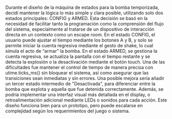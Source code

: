 Durante el diseño de la máquina de estados para la bomba temporizada, decidí mantener la lógica lo más simple y clara posible, utilizando solo dos estados principales: CONFIG y ARMED. Esta decisión se basó en la necesidad de facilitar tanto la programación como la comprensión del flujo del sistema, especialmente al tratarse de un dispositivo de interacción directa en un contexto como un escape room. En el estado CONFIG, el usuario puede ajustar el tiempo mediante los botones A y B, y solo se permite iniciar la cuenta regresiva mediante el gesto de shake, lo cual simula el acto de “armar” la bomba. En el estado ARMED, se gestiona la cuenta regresiva, se actualiza la pantalla con el tiempo restante y se detecta la explosión o la desactivación mediante el botón touch. Una de las dificultades fue mantener el control de tiempo de manera precisa con utime.ticks_ms() sin bloquear el sistema, así como asegurar que las transiciones sean inmediatas y sin errores. Una posible mejora sería añadir un tercer estado intermedio de "Desactivada", para diferenciar entre la bomba que explota y aquella que fue detenida correctamente. Además, se podría implementar una interfaz visual más detallada en el display, o retroalimentación adicional mediante LEDs o sonidos para cada acción. Este diseño funciona bien para un prototipo, pero puede escalarse en complejidad según los requerimientos del juego o sistema.
